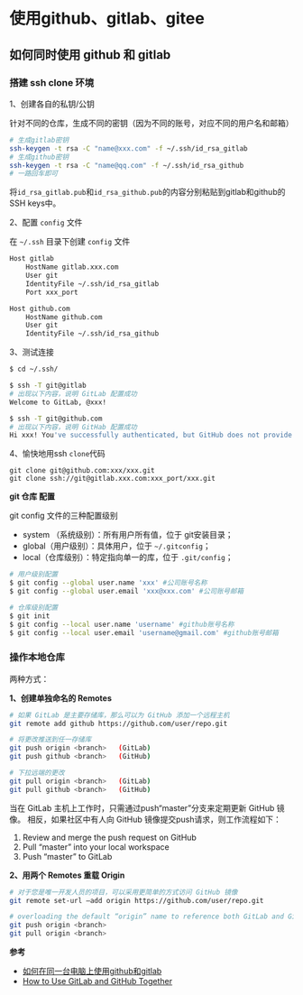 
# 使用github、gitlab、gitee

## **如何同时使用 github 和 gitlab**

### 搭建 ssh clone 环境

1、创建各自的私钥/公钥

针对不同的仓库，生成不同的密钥（因为不同的账号，对应不同的用户名和邮箱）

```bash
# 生成gitlab密钥
ssh-keygen -t rsa -C "name@xxx.com" -f ~/.ssh/id_rsa_gitlab
# 生成github密钥
ssh-keygen -t rsa -C "name@qq.com" -f ~/.ssh/id_rsa_github
# 一路回车即可
```
将`id_rsa_gitlab.pub`和`id_rsa_github.pub`的内容分别粘贴到gitlab和github的SSH keys中。

2、配置 `config` 文件

在 `~/.ssh` 目录下创建 `config` 文件

```bash
Host gitlab
    HostName gitlab.xxx.com
    User git
    IdentityFile ~/.ssh/id_rsa_gitlab
    Port xxx_port

Host github.com
    HostName github.com
    User git
    IdentityFile ~/.ssh/id_rsa_github
```

3、测试连接

```bash
$ cd ~/.ssh/

$ ssh -T git@gitlab
# 出现以下内容，说明 GitLab 配置成功
Welcome to GitLab, @xxx!

$ ssh -T git@github.com
# 出现以下内容，说明 GitHab 配置成功
Hi xxx! You've successfully authenticated, but GitHub does not provide shell access.
```

4、愉快地用ssh `clone`代码
```
git clone git@github.com:xxx/xxx.git
git clone ssh://git@gitlab.xxx.com:xxx_port/xxx.git
```

**git 仓库 配置**

git config 文件的三种配置级别
- system （系统级别）：所有用户所有值，位于 git安装目录；
- global（用户级别）：具体用户，位于 `~/.gitconfig`；
- local（仓库级别）：特定指向单一的库，位于 `.git/config`；

```bash
# 用户级别配置
$ git config --global user.name 'xxx' #公司账号名称
$ git config --global user.email 'xxx@xxx.com' #公司账号邮箱

# 仓库级别配置
$ git init
$ git config --local user.name 'username' #github账号名称
$ git config --local user.email 'username@gmail.com' #github账号邮箱
```

### 操作本地仓库

两种方式：

**1、创建单独命名的 Remotes**

```bash
# 如果 GitLab 是主要存储库，那么可以为 GitHub 添加一个远程主机
git remote add github https://github.com/user/repo.git

# 将更改推送到任一存储库
git push origin <branch>   (GitLab)
git push github <branch>   (GitHub)

# 下拉远端的更改
git pull origin <branch>   (GitLab)
git pull github <branch>   (GitHub)
```

当在 GitLab 主机上工作时，只需通过push“master”分支来定期更新 GitHub 镜像。
相反，如果社区中有人向 GitHub 镜像提交push请求，则工作流程如下：
1. Review and merge the push request on GitHub
2. Pull “master” into your local workspace
3. Push “master” to GitLab

**2、用两个 Remotes 重载 Origin**

```bash
# 对于您是唯一开发人员的项目，可以采用更简单的方式访问 GitHub 镜像
git remote set-url –add origin https://github.com/user/repo.git

# overloading the default “origin” name to reference both GitLab and GitHub
git push origin <branch>
git pull origin <branch>
```

**参考**

- [如何在同一台电脑上使用github和gitlab](https://segmentfault.com/a/1190000014626841###)
- [How to Use GitLab and GitHub Together](https://steveperkins.com/migrating-projects-from-github-to-gitlab/)
